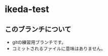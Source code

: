 ikeda-test
==============

このブランチについて
---------------------
* gitの練習用ブランチです。
* コミットされるファイルに意味はありません。

